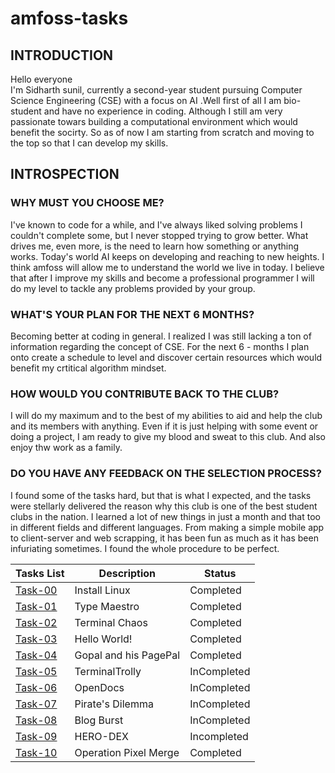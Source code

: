 # amfoss-tasks

## INTRODUCTION
Hello everyone<br>
I'm Sidharth sunil, currently a second-year student pursuing Computer Science Engineering (CSE) with a focus on AI .Well first of all I am bio-student and have no experience in coding. Although I still am very passionate towars building a computational environment which would benefit the socirty.
So as of now I am starting from scratch and moving to the top so that I can develop my skills.

## INTROSPECTION
### WHY MUST YOU CHOOSE ME?
I've known to code for a while, and I've always liked solving problems I couldn't complete some, but I never stopped trying to grow better. What drives me, even more, is the need to learn how something or anything works. Today's world AI keeps on developing and reaching to new heights. I think amfoss will allow me to understand the world we live in today. I believe that after I improve my skills and become a professional programmer I will do my level to tackle any problems provided by  your group.
### WHAT'S YOUR PLAN FOR THE NEXT 6 MONTHS?
Becoming better at coding in general. I realized I was still lacking a ton of information regarding the concept of CSE. For the next 6 - months I plan onto create a schedule to level and discover certain resources which would benefit my crtitical algorithm mindset.
### HOW WOULD YOU CONTRIBUTE BACK TO THE CLUB?
I will do my maximum and to the best of my abilities to aid and help the club and its members with anything. Even if it is just helping with some event or doing a project, I am ready to give my blood and sweat to this club. And also enjoy thw work as a family.
### DO YOU HAVE ANY FEEDBACK ON THE SELECTION PROCESS?
I found some of the tasks hard, but that is what I expected, and the tasks were stellarly delivered the reason why this club is one of the best student clubs in the nation. I learned a lot of new things in just a month and that too in different fields and different languages. From making a simple mobile app to client-server and web scrapping, it has been fun as much as it has been infuriating sometimes. I found the whole procedure to be perfect.

**Tasks List**|**Description**|**Status**
--------------|---------------|---------------
[Task-00](https://github.com/Sidhu-985/amfoss-tasks/tree/main/Task-00)|Install Linux|Completed
[Task-01](https://github.com/Sidhu-985/amfoss-tasks/tree/main/Task-01)|Type Maestro|Completed
[Task-02](https://github.com/Sidhu-985/amfoss-tasks/tree/main/Task-02)|Terminal Chaos|Completed
[Task-03](https://github.com/Sidhu-985/amfoss-tasks/tree/main/Task-03)|Hello World!|Completed
[Task-04](https://github.com/Sidhu-985/amfoss-tasks/tree/main/Task-04)|Gopal and his PagePal|Completed
[Task-05](https://github.com/Sidhu-985/amfoss-tasks/tree/main/Task-05)|TerminalTrolly|InCompleted
[Task-06](https://github.com/Sidhu-985/amfoss-tasks/tree/main/Task-06)|OpenDocs|InCompleted
[Task-07](https://github.com/Sidhu-985/amfoss-tasks/tree/main/Task-07)|Pirate's Dilemma|InCompleted
[Task-08](https://github.com/Sidhu-985/amfoss-tasks/tree/main/Task-08)|Blog Burst|InCompleted
[Task-09](https://github.com/Sidhu-985/amfoss-tasks/tree/main/Task-09)|HERO-DEX|Incompleted
[Task-10](https://github.com/Sidhu-985/amfoss-tasks/tree/main/Task-10)|Operation Pixel Merge|Completed
